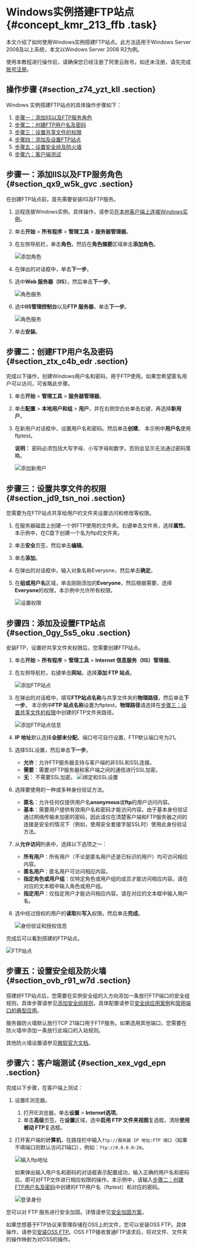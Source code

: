 # Windows实例搭建FTP站点 {#concept_kmr_213_ffb .task}

本文介绍了如何使用Windows实例搭建FTP站点。此方法适用于Windows Server 2008及以上系统，本文以Windows Server 2008 R2为例。

使用本教程进行操作前，请确保您已经注册了阿里云账号。如还未注册，请先完成[账号注册](https://account.alibabacloud.com/register/intl_register.htm)。

## 操作步骤 {#section_z74_yzt_kll .section}

Windows 实例搭建FTP站点的具体操作步骤如下：

1.  [步骤一：添加IIS以及FTP服务角色](#section_qx9_w5k_gvc)
2.  [步骤二：创建FTP用户名及密码](#section_ztx_c4b_edr)
3.  [步骤三：设置共享文件的权限](#section_jd9_tsn_noi)
4.  [步骤四：添加及设置FTP站点](#section_0gy_5s5_oku)
5.  [步骤五：设置安全组及防火墙](#section_ovb_r91_w7d)
6.  [步骤六：客户端测试](#section_xex_vgd_epn)

## 步骤一：添加IIS以及FTP服务角色 {#section_qx9_w5k_gvc .section}

在创建FTP站点前，首先需要安装IIS及FTP服务。

1.  远程连接Windows实例。具体操作，请参见[在本地客户端上连接Windows实例](../intl.zh-CN/实例/连接实例/连接Windows实例/在本地客户端上连接Windows实例.md#)。
2.  单击**开始** \> **所有程序** \> **管理工具** \> **服务器管理器**。
3.  在左侧导航栏，单击**角色**，然后在**角色摘要**区域单击**添加角色**。 

    ![添加角色](http://static-aliyun-doc.oss-cn-hangzhou.aliyuncs.com/assets/img/21753/156750299112581_zh-CN.png)

4.  在弹出的对话框中，单击**下一步**。
5.  选中**Web 服务器（IIS）**，然后单击**下一步**。 

    ![角色服务](http://static-aliyun-doc.oss-cn-hangzhou.aliyuncs.com/assets/img/21753/156750299112582_zh-CN.png)

6.  选中**IIS管理控制台**以及**FTP 服务器**，单击**下一步**。 

    ![角色服务](http://static-aliyun-doc.oss-cn-hangzhou.aliyuncs.com/assets/img/21753/156750299112583_zh-CN.png)

7.  单击**安装**。

## 步骤二：创建FTP用户名及密码 {#section_ztx_c4b_edr .section}

完成以下操作，创建Windows用户名和密码，用于FTP使用。如果您希望匿名用户可以访问，可省略此步骤。

1.  单击**开始** \> **管理工具** \> **服务器管理器**。
2.  单击**配置** \> **本地用户和组** \> **用户**，并在右侧空白处单击右键，再选择**新用户**。
3.  在新用户对话框中，设置用户名和密码。然后单击**创建**。 本示例中**用户名**使用ftptest。

    **说明：** 密码必须包括大写字母、小写字母和数字。否则会显示无法通过密码策略。

    ![添加新用户](http://static-aliyun-doc.oss-cn-hangzhou.aliyuncs.com/assets/img/21753/156750299112584_zh-CN.png)


## 步骤三：设置共享文件的权限 {#section_jd9_tsn_noi .section}

您需要为在FTP站点共享给用户的文件夹设置访问和修改等权限。

1.  在服务器磁盘上创建一个供FTP使用的文件夹。右键单击文件夹，选择**属性**。 本示例中，在C盘下创建一个名为ftp的文件夹。
2.  单击**安全**页签，然后单击**编辑**。
3.  单击**添加**。
4.  在弹出的对话框中，输入对象名称Everyone，然后单击**确定**。
5.  在**组或用户名**区域，单击刚刚添加的**Everyone**，然后根据需要，选择**Everyone**的权限，本示例中允许所有权限。 

    ![设置权限](http://static-aliyun-doc.oss-cn-hangzhou.aliyuncs.com/assets/img/21753/156750299112586_zh-CN.png)


## 步骤四：添加及设置FTP站点 {#section_0gy_5s5_oku .section}

安装FTP，设置好共享文件夹权限后，您需要创建FTP站点。

1.  单击**开始** \> **所有程序** \> **管理工具** \> **Internet 信息服务（IIS）管理器**。
2.  在左侧导航栏，右键单击**网站**，选择**添加 FTP 站点**。 

    ![添加FTP站点](http://static-aliyun-doc.oss-cn-hangzhou.aliyuncs.com/assets/img/21753/156750299112587_zh-CN.png)

3.  在弹出的对话框中，填写**FTP站点名称**与共享文件夹的**物理路径**，然后单击**下一步**。 本示例中**FTP 站点名称**设置为ftptest，**物理路径**请选择在[步骤三：设置共享文件的权限](#section_jd9_tsn_noi)中创建的FTP文件夹路径。

    ![添加FTP站点信息](http://static-aliyun-doc.oss-cn-hangzhou.aliyuncs.com/assets/img/21753/156750299154646_zh-CN.png)

4.  **IP 地址**默认选择**全部未分配**。端口号可自行设置，FTP默认端口号为21。
5.  选择SSL设置，然后单击**下一步**。 

    -   **允许**：允许FTP服务器支持与客户端的非SSL和SSL连接。
    -   **需要**：需要对FTP服务器和客户端之间的通信进行SSL加密。
    -   **无**： 不需要SSL加密。
    ![绑定和SSL设置](http://static-aliyun-doc.oss-cn-hangzhou.aliyuncs.com/assets/img/21753/156750299112588_zh-CN.png)

6.  选择要使用的一种或多种身份验证方法。 
    -   **匿名**：允许任何仅提供用户名**anonymous**或**ftp**的用户访问内容。
    -   **基本**：需要用户提供有效用户名和密码才能访问内容。由于基本身份验证通过网络传输未加密的密码，因此请仅在清楚客户端和FTP服务器之间的连接是安全的情况下（例如，使用安全套接字层SSL时）使用此身份验证方法。
7.  从**允许访问**列表中，选择以下选项之一： 
    -   **所有用户**：所有用户（不论是匿名用户还是已标识的用户）均可访问相应内容。
    -   **匿名用户**：匿名用户可访问相应内容。
    -   **指定角色或用户组**：仅特定角色或用户组的成员才能访问相应内容。请在对应的文本框中输入角色或用户组。
    -   **指定用户**：仅指定用户才能访问相应内容。请在对应的文本框中输入用户名。
8.  选中经过授权的用户的**读取**和**写入**权限。然后单击**完成**。 

    ![身份验证和授权信息](http://static-aliyun-doc.oss-cn-hangzhou.aliyuncs.com/assets/img/21753/156750299112589_zh-CN.png)


完成后可以看到搭建的FTP站点。

![FTP站点](http://static-aliyun-doc.oss-cn-hangzhou.aliyuncs.com/assets/img/21753/156750299212590_zh-CN.png)

## 步骤五：设置安全组及防火墙 {#section_ovb_r91_w7d .section}

搭建好FTP站点后，您需要在实例安全组的入方向添加一条放行FTP端口的安全组规则，具体步骤请参见[添加安全组规则](../intl.zh-CN/安全/安全组/添加安全组规则.md#)，具体配置请参见[安全组应用案例](../intl.zh-CN/安全/安全组/安全组应用案例.md#)和[常用端口的典型应用](../intl.zh-CN/安全/安全组/常用端口的典型应用.md#)。

服务器防火墙默认放行TCP 21端口用于FTP服务。如果选用其他端口，您需要在防火墙中添加一条放行此端口的入站规则。

其他防火墙设置请参见[微软官方文档](https://technet.microsoft.com/zh-cn/library/hh831655(v=ws.11).aspx#Step4)。

## 步骤六：客户端测试 {#section_xex_vgd_epn .section}

完成以下步骤，在客户端上测试：

1.  设置IE浏览器。 
    1.  打开IE浏览器，单击**设置** \> **Internet选项**。
    2.  单击**高级**页签。在**设置**区域，选中**启用 FTP 文件夹视图**复选框，清除**使用被动 FTP**复选框。
2.  打开客户端的**计算机**，在路径栏中输入`ftp://服务器 IP 地址:FTP 端口`（如果不填端口则默认访问21端口），例如：`ftp://0.0.0.0:20`。 

    ![输入ftp地址](http://static-aliyun-doc.oss-cn-hangzhou.aliyuncs.com/assets/img/21753/156750299212591_zh-CN.png)

    如果弹出输入用户名和密码的对话框表示配置成功，输入正确的用户名和密码后，即可对FTP文件进行相应权限的操作。本示例中，请输入[步骤二：创建FTP用户名及密码](#section_ztx_c4b_edr)中创建的FTP用户名（ftptest）和对应的密码。

    ![登录身份](http://static-aliyun-doc.oss-cn-hangzhou.aliyuncs.com/assets/img/21753/156750299254648_zh-CN.png)


您可以对 FTP 服务进行安全加固。详情请参见[安全加固方案](https://www.alibabacloud.com/help/zh/doc-detail/37452.htm)。

如果您想基于FTP协议来管理存储在OSS上的文件，您可以安装OSS FTP。具体操作，请参见[安装OSS FTP](../../../../../intl.zh-CN/常用工具/ossftp/如何快速安装ossftp.md#)。OSS FTP接收普通FTP请求后，将对文件、文件夹的操作映射为对OSS的操作。

